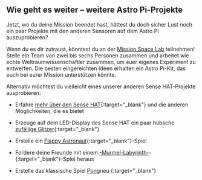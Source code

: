 ## Wie geht es weiter – weitere Astro Pi-Projekte

Jetzt, wo du deine Mission beendet hast, hättest du doch sicher Lust noch ein paar Projekte mit den anderen Sensoren auf dem Astro Pi auszuprobieren?

Wenn du es dir zutraust, könntest du an der [Mission Space Lab](https://astro-pi.org/missions/space-lab/) teilnehmen! Stelle ein Team von zwei bis sechs Personen zusammen und arbeitet wie echte Weltraumwissenschaftler zusammen, um euer eigenes Experiment zu entwerfen. Die besten eingereichten Ideen erhalten ein Astro Pi-Kit, das euch bei eurer Mission unterstützen könnte.

Alternativ möchtest du vielleicht eines unserer anderen Sense HAT-Projekte ausprobieren:

+ Erfahre [mehr über den Sense HAT](https://projects.raspberrypi.org/en/projects/getting-started-with-the-sense-hat){:target="_blank"} und die anderen Möglichkeiten, die es bietet

+ Erzeuge auf dem LED-Display des Sense HAT ein paar hübsche [zufällige Glitzer](https://projects.raspberrypi.org/en/projects/sense-hat-random-sparkles){:target="_blank"}

+ Erstelle ein [Flappy Astronaut](https://projects.raspberrypi.org/en/projects/flappy-astronaut){:target="_blank"}-Spiel

+ Fordere deine Freunde mit einem [-Murmel-Labyrinth-](https://projects.raspberrypi.org/en/projects/sense-hat-marble-maze)-{:target="_blank"}-Spiel heraus

+ Erstelle das klassische Spiel [Pong](https://projects.raspberrypi.org/en/projects/sense-hat-pong)neu {:target="_blank"}
